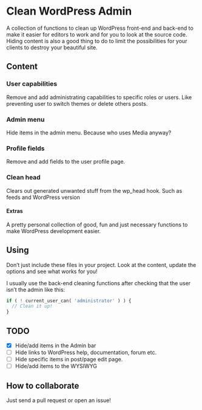 # Clean WordPress Admin
A collection of functions to clean up WordPress front-end and back-end
to make it easier for editors to work and for you to look at the source code.
Hiding content is also a good thing to do to limit the possibilities for your clients to destroy your beautiful site.

## Content

### User capabilities
Remove and add administrating capabilities to specific roles or users. Like preventing user to switch themes or delete others posts.

### Admin menu
Hide items in the admin menu. Because who uses Media anyway?

### Profile fields
Remove and add fields to the user profile page.

### Clean head
Clears out generated unwanted stuff from the wp_head hook. Such as feeds and WordPress version

#### Extras
A pretty personal collection of good, fun and just necessary functions
to make WordPress development easier.

## Using
Don’t just include these files in your project. Look at the content, update the options and see what works for you!

 I usually use the back-end cleaning functions after checking that the user isn’t the admin like this:
```php
if ( ! current_user_can( 'administrator' ) ) {
  // Clean it up!
}
```

## TODO
- [x] Hide/add items in the Admin bar
- [ ] Hide links to WordPress help, documentation, forum etc.
- [ ] Hide specific items in post/page edit page.
- [ ] Hide/add items to the WYSIWYG

## How to collaborate
Just send a pull request or open an issue!
